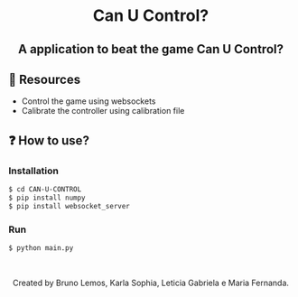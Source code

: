 <h1 align="center">
  Can U Control?
</h1>

<h2 align="center">A application to beat the game Can U Control?</h2>

## 🔧 Resources
* Control the game using websockets
* Calibrate the controller using calibration file

## ❓ How to use?

### Installation

```bash
$ cd CAN-U-CONTROL
$ pip install numpy
$ pip install websocket_server
```

### Run

```bash
$ python main.py
```
<br>

<p align="center">
Created by Bruno Lemos, Karla Sophia, Leticia Gabriela e Maria Fernanda.
</p>